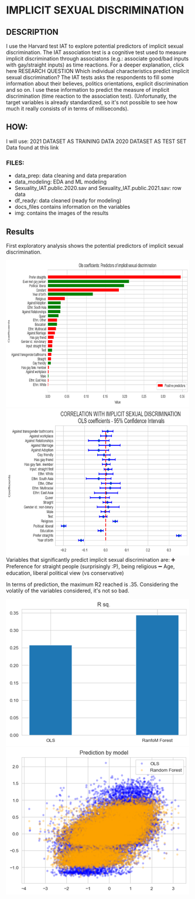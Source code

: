 # IMPLICIT SEXUAL DISCRIMINATION
## DESCRIPTION
I use the Harvard test IAT to explore potential predictors of implicit sexual discrimination. The IAT association test is a cognitive test used to measure implicit discrimination through associatons (e.g.: associate good/bad inputs with gay/straight inputs) as time reactions. For a deeper explanation, click here
RESEARCH QUESTION
Which individual characteristics predict implicit sexual discrimination? The IAT tests asks the respondents to fill some information about their believes, politics orientations, explicit discrimination and so on. I use these information to predict the measure of implicit discrimination (time reaction to the association test).
(Unfortunatly, the target variables is already standardized, so it's not possible to see how much it really consists of in terms of milliseconds).

## HOW:
I will use:
2021 DATASET AS TRAINING DATA
2020 DATASET AS TEST SET Data found at this link

### FILES: 
- data_prep: data cleaning and data preparation
- data_modeling: EDA and ML modeling
- Sexuality_IAT.public.2020.sav and Sexuality_IAT.public.2021.sav: row data
- df_ready: data cleaned (ready for modeling)
- docs_files contains information on the variables
- img: contains the images of the results

## Results
First exploratory analysis shows the potential predictors of implicit sexual discrimination. 

[<img src="https://github.com/tommella90/Predicting-sexual-discrimination/blob/main/img/ols_coeff.png" width="500" height="400">](https://github.com/tommella90/Tommy_Portfolio) [<img src="https://github.com/tommella90/Predicting-sexual-discrimination/blob/main/img/ols_coeff_ci.png" width="500" height="400">](https://github.com/tommella90/Tommy_Portfolio)
Variables that significantly predict implicit sexual discrimination are:
:heavy_plus_sign: Preference for straight people (surprisingly :P), being religious
:heavy_minus_sign: Age, education, liberal political view (vs conservative)

In terms of prediction, the maximum R2 reached is .35. Considering the volatily of the variables considered, it's not so bad. 

[<img src="https://github.com/tommella90/Predicting-sexual-discrimination/blob/main/img/r2.png" width="500" height="400">](https://github.com/tommella90/Tommy_Portfolio) [<img src="https://github.com/tommella90/Predicting-sexual-discrimination/blob/main/img/prediction.png" width="500" height="400">](https://github.com/tommella90/Tommy_Portfolio)


